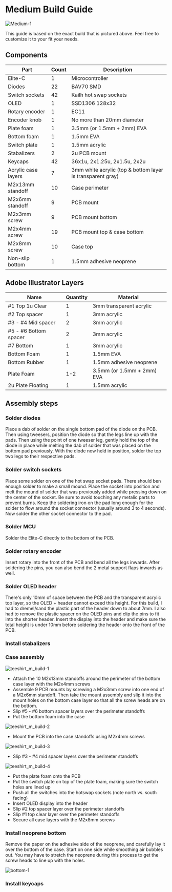 # Medium Build Guide

![Medium-1](https://user-images.githubusercontent.com/800930/204632039-764d0dd6-e116-4ec3-9a64-b58b8cf708c7.jpg)

This guide is based on the exact build that is pictured above.  Feel free to customize it to your fit your needs.

## Components

| Part | Count | Description |
| ---- | ----- | ----------- |
| Elite-C | 1 | Microcontroller |
| Diodes | 22 | BAV70 SMD |
| Switch sockets | 42 | Kailh hot swap sockets |
| OLED | 1 | SSD1306 128x32 |
| Rotary encoder | 1 | EC11 |
| Encoder knob | 1 | No more than 20mm diameter |
| Plate foam | 1 | 3.5mm (or 1.5mm + 2mm) EVA |
| Bottom foam | 1 | 1.5mm EVA |
| Switch plate | 1 | 1.5mm acrylic |
| Stabalizers | 2 | 2u PCB mount |
| Keycaps | 42 | 36x1u, 2x1.25u, 2x1.5u, 2x2u |
| Acrylic case layers | 7 | 3mm white acrylic (top & bottom layer is transparent gray)
| M2x13mm standoff | 10 | Case perimeter |
| M2x6mm standoff | 9 | PCB mount |
| M2x3mm screw | 9 | PCB mount bottom |
| M2x4mm screw | 19 | PCB mount top & case bottom |
| M2x8mm screw | 10 | Case top |
| Non-slip bottom | 1 | 1.5mm adhesive neoprene

## Adobe Illustrator Layers

| Name | Quantity | Material |
| ---- | ----------- | -------- |
| #1 Top 1u Clear | 1 | 3mm transparent acrylic |
| #2 Top spacer | 1 | 3mm acrylic |
| #3 - #4 Mid spacer | 2 | 3mm acrylic |
| #5 - #6 Bottom spacer | 2 | 3mm acrylic |
| #7 Bottom | 1 | 3mm acrylic |
| Bottom Foam | 1 | 1.5mm EVA |
| Bottom Rubber | 1 | 1.5mm adhesive neoprene |
| Plate Foam | 1-2 | 3.5mm (or 1.5mm + 2mm) EVA |
| 2u Plate Floating | 1 | 1.5mm acrylic |

## Assembly steps

### Solder diodes

Place a dab of solder on the single bottom pad of the diode on the PCB.  Then using tweesers, position the diode so that the legs line up with the pads.  Then using the point of one tweeser leg, gently hold the top of the diode in place while melting the dab of solder that was placed on the bottom pad previously.  With the diode now held in position, solder the top two legs to their respective pads.

### Solder switch sockets

Place some solder on one of the hot swap socket pads.  There should ben enough solder to make a small mound.  Place the socket into position and melt the mound of solder that was previously added while pressing down on the center of the socket.  Be sure to avoid touching any metalic parts to prevent burns.  Keep the soldering iron on the pad long enough for the solder to flow around the socket connector (usually around 3 to 4 seconds).  Now solder the other socket connector to the pad.

### Solder MCU

Solder the Elite-C directly to the bottom of the PCB.


### Solder rotary encoder

Insert rotary into the front of the PCB and bend all the legs inwards.  After soldering the pins, you can also bend the 2 metal support flaps inwards as well.

### Solder OLED header

There's only 10mm of space between the PCB and the transparent acrylic top layer, so the OLED + header cannot exceed this height.  For this build, I had to dremel/sand the plastic part of the header down to about 7mm.  I also had to remove the plastic spacer on the OLED pins and clip the pins to fit into the shorter header.  Insert the display into the header and make sure the total height is under 10mm before soldering the header onto the front of the PCB.

### Install stabalizers

### Case assembly

![teeshirt_m_build-1](https://user-images.githubusercontent.com/800930/204632132-eed4f7cd-39bc-41ba-8e19-a01aa8eb11d8.jpg)

* Attach the 10 M2x13mm standoffs around the perimeter of the bottom case layer with the M2x4mm screws
* Assemble 9 PCB mounts by screwing a M2x3mm screw into one end of a M2x6mm standoff.  Then take the mount assembly and slip it into the mount holes on the bottom case layer so that all the screw heads are on the bottom.
* Slip #5 - #6 bottom spacer layers over the perimeter standoffs
* Put the bottom foam into the case

![teeshirt_m_build-2](https://user-images.githubusercontent.com/800930/204632589-199cf2fe-3da7-4c98-a6b7-ed63dc14ffcd.jpg)

* Mount the PCB into the case standoffs using M2x4mm screws

![teeshirt_m_build-3](https://user-images.githubusercontent.com/800930/204632663-0af46103-fa6a-45ec-84fc-0932b1d264b9.jpg)

* Slip #3 - #4 mid spacer layers over the perimeter standoffs

![teeshirt_m_build-4](https://user-images.githubusercontent.com/800930/204633644-31161bd2-bcae-410c-b109-76893ba6acee.jpg)

* Put the plate foam onto the PCB
* Put the switch plate on top of the plate foam, making sure the switch holes are lined up
* Push all the switches into the hotswap sockets (note north vs. south facing)
* Insert OLED display into the header
* Slip #2 top spacer layer over the perimeter standoffs
* Slip #1 top clear layer over the perimeter standoffs
* Secure all case layers with the M2x8mm screws

### Install neoprene bottom

Remove the paper on the adhesive side of the neoprene, and carefully lay it over the bottom of the case. Start on one side while smoothing air bubbles out.  You may have to stretch the neoprene during this process to get the screw heads to line up with the holes.

![bottom-1](https://user-images.githubusercontent.com/800930/204677400-23e38b7c-cc38-4538-804e-cace70c50c91.jpg)

### Install keycaps

